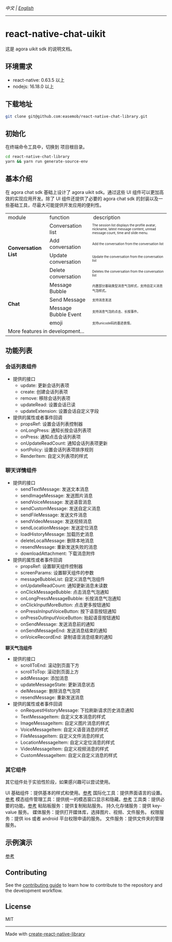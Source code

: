 _中文 | [English](./README.md)_

---

# react-native-chat-uikit

这是 agora uikit sdk 的说明文档。

## 环境需求

- react-native: 0.63.5 以上
- nodejs: 16.18.0 以上

## 下载地址

```sh
git clone git@github.com:easemob/react-native-chat-library.git
```

## 初始化

在终端命令工具中，切换到 项目根目录。

```sh
cd react-native-chat-library
yarn && yarn run generate-source-env
```

## 基本介绍

在 agora chat sdk 基础上设计了 agora uikit sdk。通过这些 UI 组件可以更加高效的实现应用开发。除了 UI 组件还提供了必要的 agora chat sdk 的封装以及一些基础工具，尽最大可能提供开发应用的便利性。

<table>
  <tr>
    <td>module</td>
    <td>function</td>
    <td>description</td>
  </tr>
  <tr>
    <td rowspan="5" style="font-weight: bold">Conversation List</td>
  </tr>
  <tr>
    <td>Conversation list</td>
    <td style="font-size: 10px">
      The session list displays the profile avatar, nickname, latest message
      content, unread message count, time and slide menu.
    </td>
  </tr>
  <tr>
    <td>Add conversation</td>
    <td style="font-size: 10px">
      Add the conversation from the conversation list
    </td>
  </tr>
  <tr>
    <td>Update conversation</td>
    <td style="font-size: 10px">
      Update the conversation from the conversation list
    </td>
  </tr>
  <tr>
    <td>Delete conversation</td>
    <td style="font-size: 10px">
      Deletes the conversation from the conversation list
    </td>
  </tr>
  <tr>
    <td rowspan="5" style="font-weight: bold">Chat</td>
  </tr>
  <tr>
    <td>Message Bubble</td>
    <td style="font-size: 10px">
      内置部分基础类型消息气泡样式，支持自定义消息气泡样式。
    </td>
  </tr>
  <tr>
    <td>Send Message</td>
    <td style="font-size: 10px">支持消息发送</td>
  </tr>
  <tr>
    <td>Message Bubble Event</td>
    <td style="font-size: 10px">支持消息气泡的点击、长按事件。</td>
  </tr>
  <tr>
    <td>emoji</td>
    <td style="font-size: 10px">支持unicode码的墨迹表情。</td>
  </tr>
  <tr>
    <td colspan="3">More features in development...</td>
  </tr>
</table>

## 功能列表

### 会话列表组件

- 提供的接口
  - update: 更新会话列表项
  - create: 创建会话列表项
  - remove: 移除会话列表项
  - updateRead: 设置会话已读
  - updateExtension: 设置会话自定义字段
- 提供的属性或者事件回调
  - propsRef: 设置会话列表控制器
  - onLongPress: 通知长按会话列表项
  - onPress: 通知点击会话列表项
  - onUpdateReadCount: 通知会话列表项更新
  - sortPolicy: 设置会话列表项排序规则
  - RenderItem: 自定义列表项的样式

### 聊天详情组件

- 提供的接口
  - sendTextMessage: 发送文本消息
  - sendImageMessage: 发送图片消息
  - sendVoiceMessage: 发送语音消息
  - sendCustomMessage: 发送自定义消息
  - sendFileMessage: 发送文件消息
  - sendVideoMessage: 发送视频消息
  - sendLocationMessage: 发送定位消息
  - loadHistoryMessage: 加载历史消息
  - deleteLocalMessage: 删除本地消息
  - resendMessage: 重新发送失败的消息
  - downloadAttachment: 下载消息附件
- 提供的属性或者事件回调
  - propsRef: 设置聊天组件控制器
  - screenParams: 设置聊天组件的参数
  - messageBubbleList: 自定义消息气泡组件
  - onUpdateReadCount: 通知更新消息未读数
  - onClickMessageBubble: 点击消息气泡通知
  - onLongPressMessageBubble: 长按消息气泡通知
  - onClickInputMoreButton: 点击更多按钮通知
  - onPressInInputVoiceButton: 按下语音按钮通知
  - onPressOutInputVoiceButton: 抬起语音按钮通知
  - onSendMessage: 发送消息前的通知
  - onSendMessageEnd: 发送消息结束的通知
  - onVoiceRecordEnd: 录制语音消息结束的通知

**聊天气泡组件**

- 提供的接口
  - scrollToEnd: 滚动到页面下方
  - scrollToTop: 滚动到页面上方
  - addMessage: 添加消息
  - updateMessageState: 更新消息状态
  - delMessage: 删除消息气泡项
  - resendMessage: 重新发送消息
- 提供的属性或者事件回调
  - onRequestHistoryMessage: 下拉刷新请求历史消息通知
  - TextMessageItem: 自定义文本消息的样式
  - ImageMessageItem: 自定义图片消息的样式
  - VoiceMessageItem: 自定义语音消息的样式
  - FileMessageItem: 自定义文件消息的样式
  - LocationMessageItem: 自定义定位消息的样式
  - VideoMessageItem: 自定义视频消息的样式
  - CustomMessageItem: 自定义自定义消息的样式

### 其它组件

其它组件处于实验性阶段，如果感兴趣可以尝试使用。

UI 基础组件：提供基本的样式和使用。[参考](./src/components)
国际化工具：提供界面语言的设置。[参考](./src/I18n2)
模态组件管理工具：提供统一的模态窗口显示和隐藏。[参考](./src/events/index.tsx)
工具类：提供必要的功能。[参考](./src/utils)
粘贴板服务：提供复制粘贴服务。
持久化存储服务：提供 key-value 服务。
媒体服务：提供打开媒体库，选择图片、视频、文件服务。
权限服务：提供 ios 或者 android 平台权限申请的服务。
文件服务：提供文件夹的管理服务。

## 示例演示

[参考](../../example/README.zh.md)

## Contributing

See the [contributing guide](CONTRIBUTING.md) to learn how to contribute to the repository and the development workflow.

## License

MIT

---

Made with [create-react-native-library](https://github.com/callstack/react-native-builder-bob)
